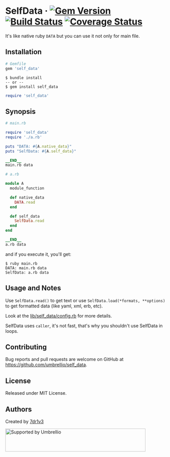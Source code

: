 # SelfData &middot; [![Gem Version](https://badge.fury.io/rb/self_data.svg)](https://badge.fury.io/rb/self_data) [![Build Status](https://travis-ci.org/umbrellio/self_data.svg?branch=master)](https://travis-ci.org/umbrellio/self_data) [![Coverage Status](https://coveralls.io/repos/github/umbrellio/self_data/badge.svg)](https://coveralls.io/github/umbrellio/self_data)

It's like native ruby `DATA` but you can use it not only for main file.

## Installation

```ruby
# Gemfile
gem 'self_data'
```

```shell
$ bundle install
-- or --
$ gem install self_data
```

```ruby
require 'self_data'
```

## Synopsis

```ruby
# main.rb

require 'self_data'
require './a.rb'

puts "DATA: #{A.native_data}"
puts "SelfData: #{A.self_data}"

__END__
main.rb data
```

```ruby
# a.rb

module A
  module_function

  def native_data
    DATA.read
  end

  def self_data
    SelfData.read
  end
end

__END__
a.rb data
```

and if you execute it, you'll get:

```shell
$ ruby main.rb
DATA: main.rb data
SelfData: a.rb data
```

## Usage and Notes

Use `SelfData.read()` to get text or use `SelfData.load(*formats, **options)` to get formatted data (like yaml, xml, erb, etc).

Look at the [lib/self_data/config.rb](https://github.com/umbrellio/self_data/blob/master/lib/self_data/config.rb) for more details.

SelfData uses `caller`, it's not fast, that's why you shouldn't use SelfData in loops.

## Contributing

Bug reports and pull requests are welcome on GitHub at https://github.com/umbrellio/self_data.

## License

Released under MIT License.

## Authors

Created by [7dr1v3](https://github.com/7dr1v3)

<a href="https://github.com/umbrellio/">
<img style="float: left;" src="https://umbrellio.github.io/Umbrellio/supported_by_umbrellio.svg" alt="Supported by Umbrellio" width="439" height="72">
</a>
